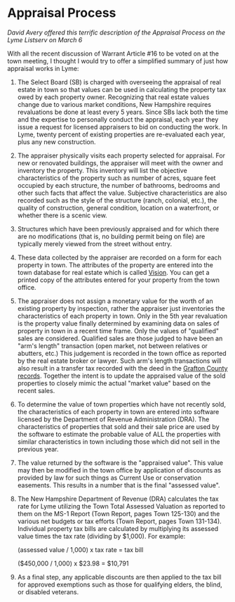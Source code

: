 # Appraisal Process

_David Avery offered this terrific description of the Appraisal Process on the Lyme Listserv on March 6_

With all the recent discussion of Warrant Article #16 to be voted on at the town meeting, I thought I would try to offer a simplified summary of just how appraisal works in Lyme:

1. The Select Board (SB) is charged with overseeing the appraisal of real estate in town so that values can be used in calculating the property tax owed by each property owner. Recognizing that real estate values change due to various market conditions, New Hampshire requires revaluations be done at least every 5 years. Since SBs lack both the time and the expertise to personally conduct the appraisal, each year they issue a request for licensed appraisers to bid on conducting the work. In Lyme, twenty percent of existing properties are re-evaluated each year, plus any new construction.

2. The appraiser physically visits each property selected for appraisal. For new or renovated buildings, the appraiser will meet with the owner and inventory the property. This inventory will list the objective characteristics of the property such as number of acres, square feet occupied by each structure, the number of bathrooms, bedrooms and other such facts that affect the value. Subjective characteristics are also recorded such as the style of the structure (ranch, colonial, etc.), the quality of construction, general condition, location on a waterfront, or whether there is a scenic view.

3. Structures which have been previously appraised and for which there are no modifications (that is, no building permit being on file) are typically merely viewed from the street without entry.

4. These data collected by the appraiser are recorded on a form for each property in town. The attributes of the property are entered into the town database for real estate which is called [Vision](https://gis.vgsi.com/lymeNH/Search.aspx). You can get a printed copy of the attributes entered for your property from the town office.

5. The appraiser does not assign a monetary value for the worth of an existing property by inspection, rather the appraiser just inventories the characteristics of each property in town. Only in the 5th year revaluation is the property value finally determined by examining data on sales of property in town in a recent time frame. Only the values of "qualified" sales are considered. Qualified sales are those judged to have been an "arm's length" transaction (open market, not between relatives or abutters, etc.) This judgement is recorded in the town office as reported by the real estate broker or lawyer. Such arm's length transactions will also result in a transfer tax recorded with the deed in the [Grafton County records](https://ava.fidlar.com/NHGrafton/). Together the intent is to update the appraised value of the sold properties to closely mimic the actual "market value" based on the recent sales.

6. To determine the value of town properties which have not recently sold, the characteristics of each property in town are entered into software licensed by the Department of Revenue Administration (DRA). The characteristics of properties that sold and their sale price are used by the software to estimate the probable value of ALL the properties with similar characteristics in town including those which did not sell in the previous year.

7. The value returned by the software is the "appraised value". This value may then be modified in the town office by application of discounts as provided by law for such things as Current Use or conservation easements. This results in a number that is the final "assessed value".

8. The New Hampshire Department of Revenue (DRA) calculates the tax rate for Lyme utilizing the Town Total Assessed Valuation as reported to them on the MS-1 Report (Town Report, pages Town 125-130) and the various net budgets or tax efforts (Town Report, pages Town 131-134). Individual property tax bills are calculated by multiplying its assessed value times the tax rate (dividing by \$1,000). For example:

   (assessed value / 1,000) x tax rate = tax bill

   (\$450,000 / 1,000) x \$23.98 = $10,791

9. As a final step, any applicable discounts are then applied to the tax bill for approved exemptions such as those for qualifying elders, the blind, or disabled veterans.
